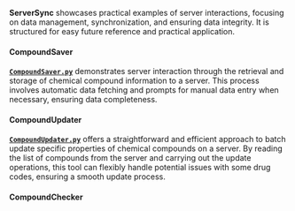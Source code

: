 

**ServerSync** showcases practical examples of server interactions, focusing on data management, synchronization, and ensuring data integrity. It is structured for easy future reference and practical application.

#### **CompoundSaver**

[**`CompoundSaver.py`**](https://github.com/HzaCode/ServerSync/blob/main/CompoundSaver.py) demonstrates server interaction through the retrieval and storage of chemical compound information to a server. This process involves automatic data fetching and prompts for manual data entry when necessary, ensuring data completeness.

#### **CompoundUpdater**

[**`CompoundUpdater.py`**](https://github.com/HzaCode/ServerSync/blob/main/CompoundUpdater.py) offers a straightforward and efficient approach to batch update specific properties of chemical compounds on a server. By reading the list of compounds from the server and carrying out the update operations, this tool can flexibly handle potential issues with some drug codes, ensuring a smooth update process. 
#### **CompoundChecker**

